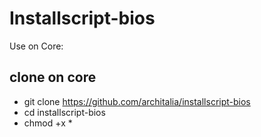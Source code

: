 # Installscript-bios

Use on Core: 

## clone on core

* git clone https://github.com/architalia/installscript-bios
* cd installscript-bios
* chmod +x *

  
